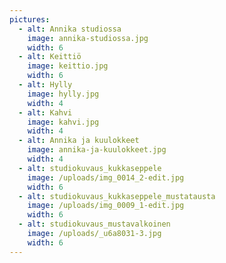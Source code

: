 ```yaml
---
pictures:
  - alt: Annika studiossa
    image: annika-studiossa.jpg
    width: 6
  - alt: Keittiö
    image: keittio.jpg
    width: 6
  - alt: Hylly
    image: hylly.jpg
    width: 4
  - alt: Kahvi
    image: kahvi.jpg
    width: 4
  - alt: Annika ja kuulokkeet
    image: annika-ja-kuulokkeet.jpg
    width: 4
  - alt: studiokuvaus_kukkaseppele
    image: /uploads/img_0014_2-edit.jpg
    width: 6
  - alt: studiokuvaus_kukkaseppele_mustatausta
    image: /uploads/img_0009_1-edit.jpg
    width: 6
  - alt: studiokuvaus_mustavalkoinen
    image: /uploads/_u6a8031-3.jpg
    width: 6
---
```


